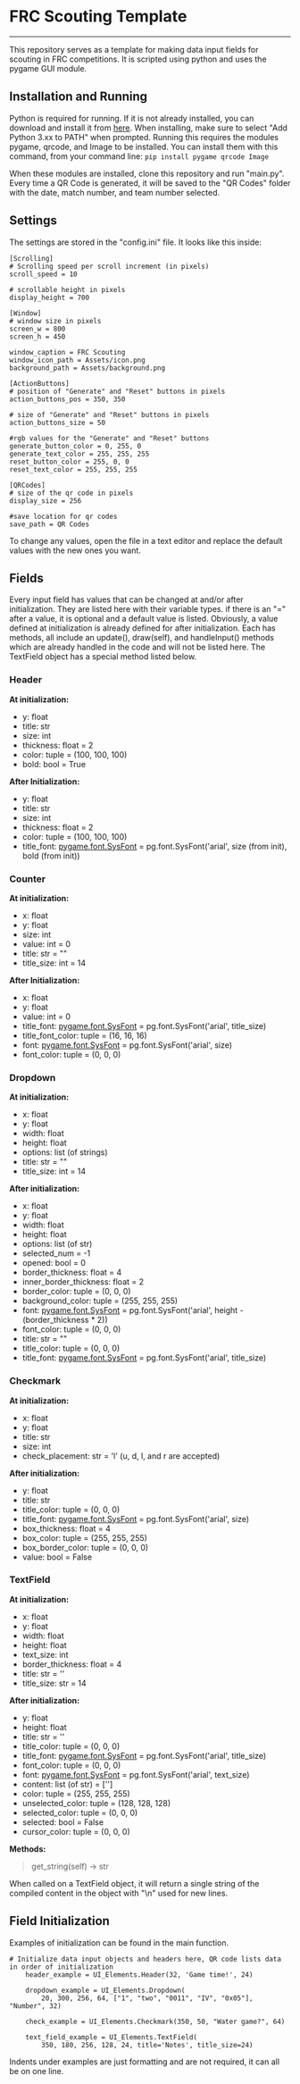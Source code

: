 # FRC Scouting Template
---
This repository serves as a template for making data input fields for scouting in FRC competitions. It is scripted using python and uses the pygame GUI module.

## Installation and Running
Python is required for running. If it is not already installed, you can download and install it from [here](https://www.python.org/downloads/). When installing, make sure to select "Add Python 3.xx to PATH" when prompted.
Running this requires the modules pygame, qrcode, and Image to be installed. You can install them with this command, from your command line:
`pip install pygame qrcode Image`

When these modules are installed, clone this repository and run "main.py". Every time a QR Code is generated, it will be saved to the "QR Codes" folder with the date, match number, and team number selected.

## Settings
The settings are stored in the "config.ini" file. It looks like this inside:
```
[Scrolling]
# Scrolling speed per scroll increment (in pixels)
scroll_speed = 10

# scrollable height in pixels
display_height = 700  

[Window]
# window size in pixels
screen_w = 800 
screen_h = 450

window_caption = FRC Scouting
window_icon_path = Assets/icon.png
background_path = Assets/background.png

[ActionButtons]
# position of "Generate" and "Reset" buttons in pixels
action_buttons_pos = 350, 350

# size of "Generate" and "Reset" buttons in pixels
action_buttons_size = 50

#rgb values for the "Generate" and "Reset" buttons
generate_button_color = 0, 255, 0
generate_text_color = 255, 255, 255
reset_button_color = 255, 0, 0
reset_text_color = 255, 255, 255

[QRCodes]
# size of the qr code in pixels
display_size = 256

#save location for qr codes
save_path = QR Codes
```
To change any values, open the file in a text editor and replace the default values with the new ones you want.

## Fields
Every input field has values that can be changed at and/or after initialization. They are listed here with their variable types. if there is an "=" after a value, it is optional and a default value is listed. Obviously, a value defined at initialization is already defined for after initialization. Each has methods, all include an update(), draw(self), and handleInput() methods which are already handled in the code and will not be listed here. The TextField object has a special method listed below.

### Header
**At initialization:**
- y: float
- title: str
- size: int
- thickness: float = 2
- color: tuple = (100, 100, 100)
- bold: bool = True

**After Initialization:**
- y: float
- title: str
- size: int
- thickness: float = 2
- color: tuple = (100, 100, 100)
- title_font: [pygame.font.SysFont](https://www.pygame.org/docs/ref/font.html#pygame.font.SysFont) = pg.font.SysFont('arial', size (from init), bold (from init))

### Counter
**At initialization:**
- x: float
- y: float
- size: int
- value: int = 0
- title: str = ""
- title_size: int = 14

**After Initialization:**
- x: float
- y: float
- value: int = 0
- title_font: [pygame.font.SysFont](https://www.pygame.org/docs/ref/font.html#pygame.font.SysFont) = pg.font.SysFont('arial', title_size)
- title_font_color: tuple = (16, 16, 16)
- font: [pygame.font.SysFont](https://www.pygame.org/docs/ref/font.html#pygame.font.SysFont) = pg.font.SysFont('arial', size)
- font_color: tuple = (0, 0, 0) 

### Dropdown
**At initialization:**
- x: float
- y: float
- width: float
- height: float
- options: list (of strings)
- title: str = ""
- title_size: int = 14

**After initialization:**
- x: float
- y: float
- width: float
- height: float
- options: list (of str)
- selected_num = -1
- opened: bool = 0
- border_thickness: float = 4
- inner_border_thickness: float = 2
- border_color: tuple = (0, 0, 0)
- background_color: tuple = (255, 255, 255)
- font: [pygame.font.SysFont](https://www.pygame.org/docs/ref/font.html#pygame.font.SysFont) = pg.font.SysFont('arial', height - (border_thickness * 2))
- font_color: tuple = (0, 0, 0)
- title: str = ""
- title_color: tuple = (0, 0, 0)
- title_font: [pygame.font.SysFont](https://www.pygame.org/docs/ref/font.html#pygame.font.SysFont) = pg.font.SysFont('arial', title_size)

### Checkmark
**At initialization:**
- x: float
- y: float
- title: str
- size: int
- check_placement: str = 'l' (u, d, l, and r are accepted)

**After initialization:**
- y: float
- title: str
- title_color: tuple = (0, 0, 0)
- title_font: [pygame.font.SysFont](https://www.pygame.org/docs/ref/font.html#pygame.font.SysFont) = pg.font.SysFont('arial', size)
- box_thickness: float = 4
- box_color: tuple = (255, 255, 255)
- box_border_color: tuple = (0, 0, 0)
- value: bool = False

### TextField
**At initialization:**
- x: float
- y: float
- width: float
- height: float
- text_size: int
- border_thickness: float = 4
- title: str = ''
- title_size: str = 14

**After initialization:**
- y: float
- height: float
- title: str = ''
- title_color: tuple = (0, 0, 0)
- title_font: [pygame.font.SysFont](https://www.pygame.org/docs/ref/font.html#pygame.font.SysFont) = pg.font.SysFont('arial', title_size)
- font_color: tuple = (0, 0, 0)
- font: [pygame.font.SysFont](https://www.pygame.org/docs/ref/font.html#pygame.font.SysFont) = pg.font.SysFont('arial', text_size)
- content: list (of str) = ['']
- color: tuple = (255, 255, 255)
- unselected_color: tuple = (128, 128, 128)
- selected_color: tuple = (0, 0, 0)
- selected: bool = False
- cursor_color: tuple = (0, 0, 0)

**Methods:**
> get_string(self) -> str

When called on a TextField object, it will return a single string of the compiled content in the object with "\n" used for new lines. 

## Field Initialization
Examples of initialization can be found in the main function.
```
# Initialize data input objects and headers here, QR code lists data in order of initialization
    header_example = UI_Elements.Header(32, 'Game time!', 24)

    dropdown_example = UI_Elements.Dropdown(
        20, 300, 256, 64, ["1", "two", "0011", "IV", "0x05"], "Number", 32)

    check_example = UI_Elements.Checkmark(350, 50, "Water game?", 64)

    text_field_example = UI_Elements.TextField(
        350, 180, 256, 128, 24, title='Notes', title_size=24)
```
Indents under examples are just formatting and are not required, it can all be on one line.
